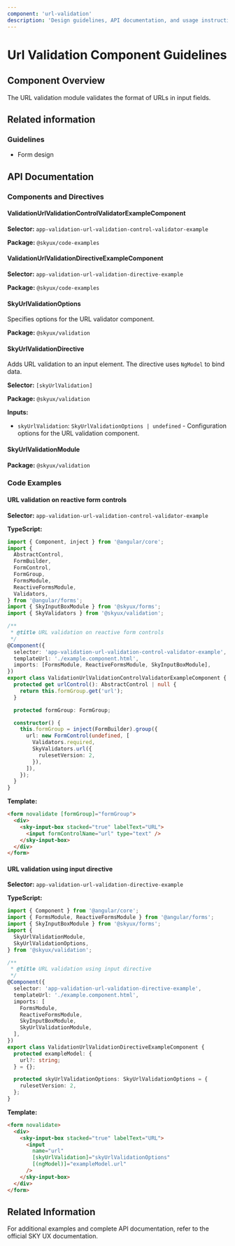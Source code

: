 ```yaml
---
component: 'url-validation'
description: 'Design guidelines, API documentation, and usage instructions for the url-validation component extracted from SKY UX documentation.'
---
```


# Url Validation Component Guidelines

## Component Overview
The URL validation module validates the format of URLs in input fields.

## Related information

### Guidelines

- Form design

## API Documentation

### Components and Directives

#### ValidationUrlValidationControlValidatorExampleComponent

**Selector:** `app-validation-url-validation-control-validator-example`

**Package:** `@skyux/code-examples`

#### ValidationUrlValidationDirectiveExampleComponent

**Selector:** `app-validation-url-validation-directive-example`

**Package:** `@skyux/code-examples`

#### SkyUrlValidationOptions

Specifies options for the URL validator component.

**Package:** `@skyux/validation`

#### SkyUrlValidationDirective

Adds URL validation to an input element. The directive uses `NgModel` to bind data.

**Selector:** `[skyUrlValidation]`

**Package:** `@skyux/validation`

**Inputs:**

- `skyUrlValidation`: `SkyUrlValidationOptions | undefined` - Configuration options for the URL validation component.

#### SkyUrlValidationModule

**Package:** `@skyux/validation`

### Code Examples

#### URL validation on reactive form controls

**Selector:** `app-validation-url-validation-control-validator-example`

**TypeScript:**

```typescript
import { Component, inject } from '@angular/core';
import {
  AbstractControl,
  FormBuilder,
  FormControl,
  FormGroup,
  FormsModule,
  ReactiveFormsModule,
  Validators,
} from '@angular/forms';
import { SkyInputBoxModule } from '@skyux/forms';
import { SkyValidators } from '@skyux/validation';

/**
 * @title URL validation on reactive form controls
 */
@Component({
  selector: 'app-validation-url-validation-control-validator-example',
  templateUrl: './example.component.html',
  imports: [FormsModule, ReactiveFormsModule, SkyInputBoxModule],
})
export class ValidationUrlValidationControlValidatorExampleComponent {
  protected get urlControl(): AbstractControl | null {
    return this.formGroup.get('url');
  }

  protected formGroup: FormGroup;

  constructor() {
    this.formGroup = inject(FormBuilder).group({
      url: new FormControl(undefined, [
        Validators.required,
        SkyValidators.url({
          rulesetVersion: 2,
        }),
      ]),
    });
  }
}

```

**Template:**

```html
<form novalidate [formGroup]="formGroup">
  <div>
    <sky-input-box stacked="true" labelText="URL">
      <input formControlName="url" type="text" />
    </sky-input-box>
  </div>
</form>

```

#### URL validation using input directive

**Selector:** `app-validation-url-validation-directive-example`

**TypeScript:**

```typescript
import { Component } from '@angular/core';
import { FormsModule, ReactiveFormsModule } from '@angular/forms';
import { SkyInputBoxModule } from '@skyux/forms';
import {
  SkyUrlValidationModule,
  SkyUrlValidationOptions,
} from '@skyux/validation';

/**
 * @title URL validation using input directive
 */
@Component({
  selector: 'app-validation-url-validation-directive-example',
  templateUrl: './example.component.html',
  imports: [
    FormsModule,
    ReactiveFormsModule,
    SkyInputBoxModule,
    SkyUrlValidationModule,
  ],
})
export class ValidationUrlValidationDirectiveExampleComponent {
  protected exampleModel: {
    url?: string;
  } = {};

  protected skyUrlValidationOptions: SkyUrlValidationOptions = {
    rulesetVersion: 2,
  };
}

```

**Template:**

```html
<form novalidate>
  <div>
    <sky-input-box stacked="true" labelText="URL">
      <input
        name="url"
        [skyUrlValidation]="skyUrlValidationOptions"
        [(ngModel)]="exampleModel.url"
      />
    </sky-input-box>
  </div>
</form>

```

## Related Information

For additional examples and complete API documentation, refer to the official SKY UX documentation.